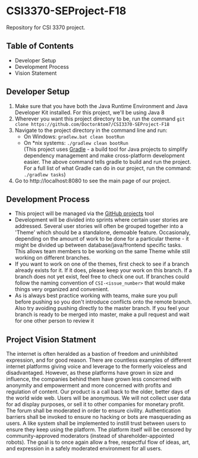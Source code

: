 # CSI3370-SEProject-F18
Repository for CSI 3370 project.

## Table of Contents
- Developer Setup
- Development Process
- Vision Statement

## Developer Setup

1. Make sure that you have both the Java Runtime Environment and Java Developer Kit installed. For this project, we'll be using Java 8
2. Wherever you want this project directory to be, run the command `git clone https://github.com/DoctorAtom7/CSI3370-SEProject-F18`
3. Navigate to the project directory in the command line and run:
    * On Windows: `gradlew.bat clean bootRun`
    * On *nix systems: `./gradlew clean bootRun`   
(This project uses [Gradle](https://gradle.org/) - a build tool for Java projects to simplify dependency management and make cross-platform development easier. The above command tells gradle to build and run the project. For a full list of what Gradle can do in our project, run the command: `./gradlew tasks`)  
4. Go to http://localhost:8080 to see the main page of our project. 

## Development Process

* This project will be managed via the [GitHub projects](https://github.com/DoctorAtom7/CSI3370-SEProject-F18/projects/1) tool 
* Development will be divided into sprints where certain user stories are addressed. Several user stories will often be grouped together into a 'Theme' which should be a standalone, demoable feature. Occasionaly, depending on the amount of work to be done for a particular theme - it might be divided up between database/java/frontend specific tasks. This allows team members to be working on the same Theme while still working on different branches. 
* If you want to work on one of the themes, first check to see if a branch already exists for it. If it does, please keep your work on this branch. If a branch does not yet exist, feel free to check one out. If branches could follow the naming convention of `CSI-<issue_number>` that would make things very organized and convenient. 
* As is always best practice working with teams, make sure you pull before pushing so you don't introduce conflicts onto the remote branch. Also try avoiding pushing directly to the master branch. If you feel your branch is ready to be merged into master, make a pull request and wait for one other person to review it

## Project Vision Statment
The internet is often heralded as a bastion of freedom and uninhibited expression, and for good reason. There are countless examples of different internet platforms giving voice and leverage to the formerly voiceless and disadvantaged. However, as these platforms have grown in size and influence, the companies behind them have grown less concerned with anonymity and empowerment and more concerned with profits and regulation of content. Our product is a call back to the older, better days of the world wide web. Users will be anonymous. We will not collect user data for ad display purposes, or sell it to other companies for monetary profit. The forum shall be moderated in order to ensure civility. Authentication barriers shall be invoked to ensure no hacking or bots are masquerading as users. A like system shall be implemented to instill trust between users to ensure they keep using the platform. The platform itself will be censored by community-approved moderators (instead of shareholder-appointed robots). The goal is to once again allow a free, respectful flow of ideas, art, and expression in a safely moderated environment for all users.
